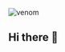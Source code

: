 ![venom](https://capsule-render.vercel.app/api?type=venom&height=200&text=EMYO's%GitHub.&fontSize=70&color=0:8871e5,100:b678c4&stroke=b678c4)

## Hi there 👋

<!--
**leemyou/leemyou** is a ✨ _special_ ✨ repository because its `README.md` (this file) appears on your GitHub profile.

Here are some ideas to get you started:

- 🔭 I’m currently working on ...
- 🌱 I’m currently learning ...
- 👯 I’m looking to collaborate on ...
- 🤔 I’m looking for help with ...
- 💬 Ask me about ...
- 📫 How to reach me: ...
- 😄 Pronouns: ...
- ⚡ Fun fact: ...
-->
